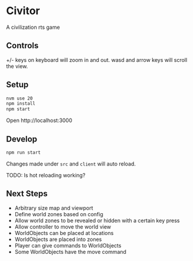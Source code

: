# Civitor

A civilization rts game

## Controls

+/- keys on keyboard will zoom in and out.
wasd and arrow keys will scroll the view.

## Setup

```sh
nvm use 20
npm install
npm start
```

Open http://localhost:3000

## Develop

```sh
npm run start
```

Changes made under `src` and `client` will auto reload.

TODO: Is hot reloading working?

## Next Steps

 - Arbitrary size map and viewport
 - Define world zones based on config
 - Allow world zones to be revealed or hidden with a certain key press
 - Allow controller to move the world view
 - WorldObjects can be placed at locations
 - WorldObjects are placed into zones
 - Player can give commands to WorldObjects
 - Some WorldObjects have the move command

